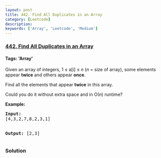 ```yaml
---
layout: post
title: 442. Find All Duplicates in an Array
category: [Leetcode]
description: 
keywords: ['Array', 'Leetcode', 'Medium']
---
```

### [442. Find All Duplicates in an Array](https://leetcode.com/problems/find-all-duplicates-in-an-array)

#### Tags: 'Array'

<div class="content__u3I1 question-content__JfgR"><div><p>Given an array of integers, 1 ≤ a[i] ≤ <i>n</i> (<i>n</i> = size of array), some elements appear <b>twice</b> and others appear <b>once</b>.</p>
<p>Find all the elements that appear <b>twice</b> in this array.</p>
<p>Could you do it without extra space and in O(<i>n</i>) runtime?</p>
<p></p>
<p><b>Example:</b><br/>
</p><pre><b>Input:</b>
[4,3,2,7,8,2,3,1]

<b>Output:</b>
[2,3]
</pre></div></div>

### Solution
